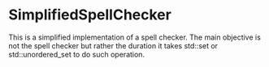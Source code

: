 # SimplifiedSpellChecker
This is a simplified implementation of a spell checker. The main objective is not the spell checker but rather the duration it takes std::set or std::unordered_set to do such operation. 
